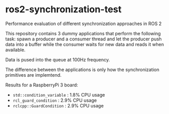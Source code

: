 # ros2-synchronization-test
Performance evaluation of different synchronization approaches in ROS 2

This repository contains 3 dummy applications that perform the following task: spawn a producer and a consumer thread and let the producer push data into a buffer while the consumer waits for new data and reads it when available.

Data is pused into the queue at 100Hz frequency.

The difference between the applications is only how the synchronization primitives are implemtend.

Results for a RaspberryPi 3 board:

 - `std::condition_variable` : 1.8% CPU usage
 - `rcl_guard_condition` : 2.9% CPU usage
 - `rclcpp::GuardCondition` : 2.9% CPU usage



